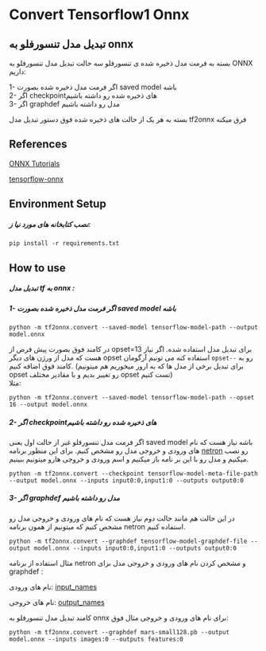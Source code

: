 # Convert Tensorflow1 Onnx

<h2>تبدیل مدل تنسورفلو به onnx</h2>

بسته به فرمت مدل ذخیره شده ی تنسورفلو سه حالت  تبدیل مدل تنسورفلو به ONNX داریم:

1- اگر فرمت مدل ذخیره شده بصورت  saved model باشه<br>
2- اگر checkpointهای ذخیره شده رو داشته باشیم<br>
3- اگر graphdef مدل رو داشته باشیم<br>

بسته به هر یک از حالت های ذخیره شده فوق دستور تبدیل مدل tf2onnx فرق میکنه

## References

[ONNX Tutorials](https://github.com/onnx/tutorials#converting-to-onnx-format)

[tensorflow-onnx](https://github.com/onnx/tensorflow-onnx)

## Environment Setup

 <h5>نصب کتابخانه های مورد نیا ز: </h5>

```
pip install -r requirements.txt
```

## How to use


 <h5>تبدیل مدل tf به onnx : </h5>

<h5>1- اگر فرمت مدل ذخیره شده بصورت saved model باشه  </h5>


```
python -m tf2onnx.convert --saved-model tensorflow-model-path --output model.onnx

```

 در کامند فوق بصورت پیش فرض از opset=13  برای تبدیل مدل استفاده شده. اگر نیاز هست که مدل از ورژن های دیگر opset استفاده کنه می تونیم آرگومان `opset--` رو به کامند فوق اضافه کنیم. (برای تبدیل برخی از مدل ها که به ارور میخوریم هم میتونیم  opset رو تغییر بدیم و با مقادیر مختلف opset تست کنیم)
<br>مثلا:

```
python -m tf2onnx.convert --saved-model tensorflow-model-path --opset 16 --output model.onnx

```

<h5>2- اگر checkpointهای ذخیره شده رو داشته باشیم  </h5>

 اگر فرمت مدل تنسورفلو غیر از حالت اول یعنی saved model باشه نیاز هست که نام های ورودی و خروجی مدل رو مشخص کنیم.  برای این منظور برنامه [netron](https://netron.app/) رو نصب میکنیم و مدل رو با این بر نامه باز میکنیم و اسم ورودی و خروجی هارو میتونیم ببینیم.

```
python -m tf2onnx.convert --checkpoint tensorflow-model-meta-file-path --output model.onnx --inputs input0:0,input1:0 --outputs output0:0
```


<h5>3- اگر graphdef مدل رو داشته باشیم  </h5>

در این حالت هم مانند حالت دوم نیاز هست که نام های ورودی و خروجی مدل رو مشخص کنیم که میتونیم از همون برنامه netron استفاده کنیم.

```
python -m tf2onnx.convert --graphdef tensorflow-model-graphdef-file --output model.onnx --inputs input0:0,input1:0 --outputs output0:0
```

مثال استفاده از برنامه netron و مشخص کردن نام های ورودی و خروجی مدل برای graphdef :

نام های ورودی:
[input_names](https://github.com/NahidEbrahimian/Python-Documents/blob/main/convert-tensorflow-onnx/assets/input_names.png)


نام های خروجی:
[output_names](https://github.com/NahidEbrahimian/Python-Documents/blob/main/convert-tensorflow-onnx/assets/output_names.png)

کامند تبدیل مدل تنسورفلو به onnx برای نام های ورودی و خروجی مثال فوق:

```
python -m tf2onnx.convert --graphdef mars-small128.pb --output model.onnx --inputs images:0 --outputs features:0
```


